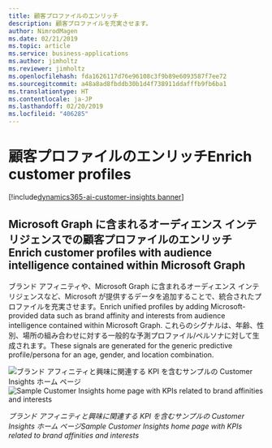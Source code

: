 ```yaml
---
title: 顧客プロファイルのエンリッチ
description: 顧客プロファイルを充実させます。
author: NimrodMagen
ms.date: 02/21/2019
ms.topic: article
ms.service: business-applications
ms.author: jimholtz
ms.reviewer: jimholtz
ms.openlocfilehash: fda1626117d76e96108c3f9b89e6093587f7ee72
ms.sourcegitcommit: a48a8ad8fbddb30b1d4f738911ddafffb9fb6ba1
ms.translationtype: HT
ms.contentlocale: ja-JP
ms.lasthandoff: 02/20/2019
ms.locfileid: "406285"
---
```

# <a name="enrich-customer-profiles"></a><span data-ttu-id="85765-103">顧客プロファイルのエンリッチ</span><span class="sxs-lookup"><span data-stu-id="85765-103">Enrich customer profiles</span></span>
[!include[dynamics365-ai-customer-insights banner](../../includes/dynamics365-ai-customer-insights.md)]


## <a name="enrich-customer-profiles-with-audience-intelligence-contained-within-microsoft-graph"></a><span data-ttu-id="85765-104">Microsoft Graph に含まれるオーディエンス インテリジェンスでの顧客プロファイルのエンリッチ</span><span class="sxs-lookup"><span data-stu-id="85765-104">Enrich customer profiles with audience intelligence contained within Microsoft Graph</span></span> 

<span data-ttu-id="85765-105">ブランド アフィニティや、Microsoft Graph に含まれるオーディエンス インテリジェンスなど、Microsoft が提供するデータを追加することで、統合されたプロファイルを充実させます。</span><span class="sxs-lookup"><span data-stu-id="85765-105">Enrich unified profiles by adding Microsoft-provided data such as brand affinity and interests from audience intelligence contained within Microsoft Graph.</span></span> <span data-ttu-id="85765-106">これらのシグナルは、年齢、性別、場所の組み合わせに対する一般的な予測プロファイル/ペルソナに対して生成されます。</span><span class="sxs-lookup"><span data-stu-id="85765-106">These signals are generated for the generic predictive profile/persona for an age, gender, and location combination.</span></span>  

<span data-ttu-id="85765-107">![ブランド アフィニティと興味に関連する KPI を含むサンプルの Customer Insights ホーム ページ](media/enrich-customer-profiles.png "ブランド アフィニティと興味に関連する KPI を含むサンプルの Customer Insights ホーム ページ")</span><span class="sxs-lookup"><span data-stu-id="85765-107">![Sample Customer Insights home page with KPIs related to brand affinities and interests](media/enrich-customer-profiles.png "Sample Customer Insights home page with KPIs related to brand affinities and interests")</span></span>

<span data-ttu-id="85765-108">*ブランド アフィニティと興味に関連する KPI を含むサンプルの Customer Insights ホーム ページ*</span><span class="sxs-lookup"><span data-stu-id="85765-108">*Sample Customer Insights home page with KPIs related to brand affinities and interests*</span></span>
